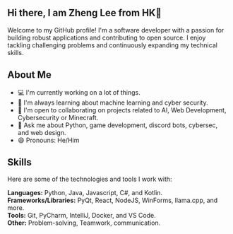 ## Hi there, I am Zheng Lee from HK👋

Welcome to my GitHub profile! I'm a software developer with a passion for building robust applications and contributing to open source. I enjoy tackling challenging problems and continuously expanding my technical skills.

## About Me

- 💻 I'm currently working on a lot of things.
- 🌱 I'm always learning about machine learning and cyber security.
- 🤝 I'm open to collaborating on projects related to AI, Web Development, Cybersecurity or Minecraft.
- 💬 Ask me about Python, game development, discord bots, cybersec, and web design.
- 😄 Pronouns: He/Him

## Skills

Here are some of the technologies and tools I work with:

**Languages:** Python, Java, Javascript, C#, and Kotlin.  
**Frameworks/Libraries:** PyQt, React, NodeJS, WinForms, llama.cpp, and more.  
**Tools:** Git, PyCharm, IntelliJ, Docker, and VS Code.  
**Other:** Problem-solving, Teamwork, communication.
<!--
**zhenglee985674/zhenglee985674** is a ✨ _special_ ✨ repository because its `README.md` (this file) appears on your GitHub profile.

Here are some ideas to get you started:

- 🔭 I’m currently working on ...
- 🌱 I’m currently learning ...
- 👯 I’m looking to collaborate on ...
- 🤔 I’m looking for help with ...
- 💬 Ask me about ...
- 📫 How to reach me: ...
- 😄 Pronouns: ...
- ⚡ Fun fact: ...
-->
